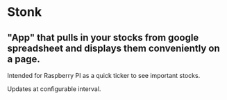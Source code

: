# Stonk

## "App" that pulls in your stocks from google spreadsheet and displays them conveniently on a page.

Intended for Raspberry PI as a quick ticker to see important stocks.

Updates at configurable interval.